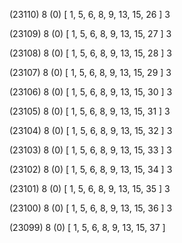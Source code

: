 (23110) 8 (0) [ 1, 5, 6, 8, 9, 13, 15, 26 ] 3 


(23109) 8 (0) [ 1, 5, 6, 8, 9, 13, 15, 27 ] 3 


(23108) 8 (0) [ 1, 5, 6, 8, 9, 13, 15, 28 ] 3 


(23107) 8 (0) [ 1, 5, 6, 8, 9, 13, 15, 29 ] 3 


(23106) 8 (0) [ 1, 5, 6, 8, 9, 13, 15, 30 ] 3 


(23105) 8 (0) [ 1, 5, 6, 8, 9, 13, 15, 31 ] 3 


(23104) 8 (0) [ 1, 5, 6, 8, 9, 13, 15, 32 ] 3 


(23103) 8 (0) [ 1, 5, 6, 8, 9, 13, 15, 33 ] 3 


(23102) 8 (0) [ 1, 5, 6, 8, 9, 13, 15, 34 ] 3 


(23101) 8 (0) [ 1, 5, 6, 8, 9, 13, 15, 35 ] 3 


(23100) 8 (0) [ 1, 5, 6, 8, 9, 13, 15, 36 ] 3 


(23099) 8 (0) [ 1, 5, 6, 8, 9, 13, 15, 37 ]  

